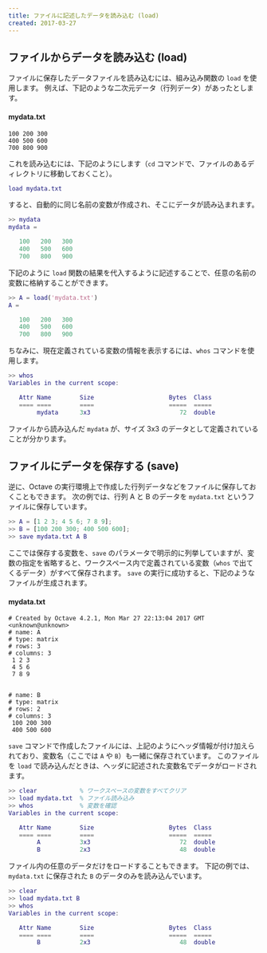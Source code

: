 ```yaml
---
title: ファイルに記述したデータを読み込む (load)
created: 2017-03-27
---
```



ファイルからデータを読み込む (load)
----

ファイルに保存したデータファイルを読み込むには、組み込み関数の `load` を使用します。
例えば、下記のような二次元データ（行列データ）があったとします。

#### mydata.txt

~~~
100 200 300
400 500 600
700 800 900
~~~

これを読み込むには、下記のようにします（`cd` コマンドで、ファイルのあるディレクトリに移動しておくこと）。

~~~ matlab
load mydata.txt
~~~

すると、自動的に同じ名前の変数が作成され、そこにデータが読み込まれます。

~~~ matlab
>> mydata
mydata =

   100   200   300
   400   500   600
   700   800   900
~~~

下記のように `load` 関数の結果を代入するように記述することで、任意の名前の変数に格納することができます。

~~~ matlab
>> A = load('mydata.txt')
A =

   100   200   300
   400   500   600
   700   800   900
~~~

ちなみに、現在定義されている変数の情報を表示するには、`whos` コマンドを使用します。

~~~ matlab
>> whos
Variables in the current scope:

   Attr Name        Size                     Bytes  Class
   ==== ====        ====                     =====  =====
        mydata      3x3                         72  double
~~~

ファイルから読み込んだ `mydata` が、サイズ 3x3 のデータとして定義されていることが分かります。


ファイルにデータを保存する (save)
----

逆に、Octave の実行環境上で作成した行列データなどをファイルに保存しておくこともできます。
次の例では、行列 A と B のデータを `mydata.txt` というファイルに保存しています。

~~~ matlab
>> A = [1 2 3; 4 5 6; 7 8 9];
>> B = [100 200 300; 400 500 600];
>> save mydata.txt A B
~~~

ここでは保存する変数を、`save` のパラメータで明示的に列挙していますが、変数の指定を省略すると、ワークスペース内で定義されている変数（`whos` で出てくるデータ）がすべて保存されます。
`save` の実行に成功すると、下記のようなファイルが生成されます。

#### mydata.txt

~~~
# Created by Octave 4.2.1, Mon Mar 27 22:13:04 2017 GMT <unknown@unknown>
# name: A
# type: matrix
# rows: 3
# columns: 3
 1 2 3
 4 5 6
 7 8 9


# name: B
# type: matrix
# rows: 2
# columns: 3
 100 200 300
 400 500 600
~~~

`save` コマンドで作成したファイルには、上記のようにヘッダ情報が付け加えられており、変数名（ここでは `A` や `B`）も一緒に保存されています。
このファイルを `load` で読み込んだときは、ヘッダに記述された変数名でデータがロードされます。

~~~ matlab
>> clear            % ワークスペースの変数をすべてクリア
>> load mydata.txt  % ファイル読み込み
>> whos             % 変数を確認
Variables in the current scope:

   Attr Name        Size                     Bytes  Class
   ==== ====        ====                     =====  =====
        A           3x3                         72  double
        B           2x3                         48  double
~~~

ファイル内の任意のデータだけをロードすることもできます。
下記の例では、`mydata.txt` に保存された `B` のデータのみを読み込んでいます。

~~~ matlab
>> clear
>> load mydata.txt B
>> whos
Variables in the current scope:

   Attr Name        Size                     Bytes  Class
   ==== ====        ====                     =====  =====
        B           2x3                         48  double
~~~

